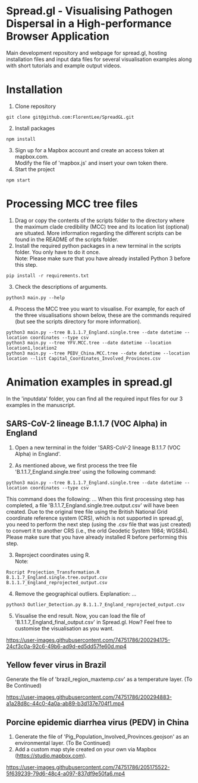 # Spread.gl - Visualising Pathogen Dispersal in a High-performance Browser Application
Main development repository and webpage for spread.gl, hosting installation files and input data files for several visualisation examples along with short tutorials and example output videos.

# Installation
1. Clone repository
```
git clone git@github.com:FlorentLee/SpreadGL.git
```
2. Install packages
```
npm install
```
3. Sign up for a Mapbox account and create an access token at mapbox.com.  
   Modify the file of 'mapbox.js' and insert your own token there.
4. Start the project
```
npm start
```

# Processing MCC tree files
1. Drag or copy the contents of the scripts folder to the directory where the maximum clade credibility (MCC) tree and its location list (optional) are situated. More information regarding the different scripts can be found in the README of the scripts folder.
2. Install the required python packages in a new terminal in the scripts folder. You only have to do it once.  
   Note: Please make sure that you have already installed Python 3 before this step. 
```
pip install -r requirements.txt
```
3. Check the descriptions of arguments.
```
python3 main.py --help
```
4. Process the MCC tree you want to visualise. For example, for each of the three visualisations shown below, these are the commands required (but see the scripts directory for more information).
```
python3 main.py --tree B.1.1.7_England.single.tree --date datetime --location coordinates --type csv
python3 main.py --tree YFV.MCC.tree --date datetime --location location1,location2
python3 main.py --tree PEDV_China.MCC.tree --date datetime --location location --list Capital_Coordinates_Involved_Provinces.csv
```

# Animation examples in spread.gl
In the 'inputdata' folder, you can find all the required input files for our 3 examples in the manuscript.

## SARS-CoV-2 lineage B.1.1.7 (VOC Alpha) in England

1. Open a new terminal in the folder 'SARS-CoV-2 lineage B.1.1.7 (VOC Alpha) in England'.

2. As mentioned above, we first process the tree file 'B.1.1.7_England.single.tree' using the following command:
```
python3 main.py --tree B.1.1.7_England.single.tree --date datetime --location coordinates --type csv
```
This command does the following: ...
When this first processing step has completed, a file 'B.1.1.7_England.single.tree.output.csv' will have been created. Due to the original tree file using the British National Grid coordinate reference system (CRS), which is not supported in spread.gl, you need to perform the next step (using the .csv file that was just created) to convert it to another CRS (i.e., the orld Geodetic System 1984; WGS84). Please make sure that you have already installed R before performing this step.

3. Reproject coordinates using R.  
Note: 
```
Rscript Projection_Transformation.R B.1.1.7_England.single.tree.output.csv B.1.1.7_England_reprojected_output.csv
```

4. Remove the geographical outliers.
Explanation: ...
```
python3 Outlier_Detection.py B.1.1.7_England_reprojected_output.csv
```

5. Visualise the end result.
Now, you can load the file of 'B.1.1.7_England_final_output.csv' in Spread.gl. 
How?
Feel free to customise the visualisation as you want.

https://user-images.githubusercontent.com/74751786/200294175-24cf3c0a-92c6-49b6-ad9d-ed5dd57fe60d.mp4

## Yellow fever virus in Brazil
Generate the file of 'brazil_region_maxtemp.csv' as a temperature layer. (To Be Continued)

https://user-images.githubusercontent.com/74751786/200294883-a1a28d8c-44c0-4a0a-ab89-b3d137e704f1.mp4

## Porcine epidemic diarrhea virus (PEDV) in China
1. Generate the file of 'Pig_Population_Involved_Provinces.geojson' as an environmental layer. (To Be Continued)
2. Add a custom map style created on your own via Mapbox (https://studio.mapbox.com).

https://user-images.githubusercontent.com/74751786/205175522-5f639239-79d6-48c4-a097-837df9e50fa6.mp4
